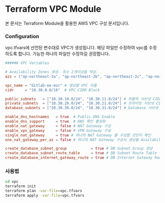 # Terraform VPC Module
본 문서는 Terraform Module을 활용한 AWS VPC 구성 문서입니다.

### Configuration
vpc.tfvars에 선언된 변수대로 VPC가 생성됩니다. 해당 파일만 수정하여 vpc를 수정하도록 합니다. 가능한 하나의 파일만 수정하길 권장합니다.

```conf
###### VPC Variables

# Availability Zones 생성. 최소 2개이상을 작성.
azs = ["ap-northeast-2a", "ap-northeast-2b", "ap-northeast-2c", "ap-northeast-2d"] 

vpc_name = "Gitlab-ee-mzc" # 생성할 VPC 이름
cidr     = "10.30.0.0/16"  # VPC CIDR Block

public_subnets   = ["10.30.10.0/24", "10.30.11.0/24"] # 퍼블릭 서브넷 CIDR (2개 작성시 2개의 AZ활용)
private_subnets  = ["10.30.20.0/24", "10.30.21.0/24"] # 프라이빗 서브넷 CIDR
database_subnets = ["10.30.30.0/24", "10.30.31.0/24"] # Database 서브넷

enable_dns_hostnames   = true  # Public DNS Enable
enable_dns_support     = true  # DNS 확인 활성화
enable_nat_gateway     = false # NAT Gateway 구성 
enable_vpn_gateway     = false # VPN Gateway 구성
single_nat_gateway     = true # 하나의 NAT Gateway 를 구성할 것인지 확인
one_nat_gateway_per_az = false # 하나의 NAT Gateway 구성시 생성될 Availability Zone

create_database_subnet_group           = true # DB Subnet Group 생성
create_database_subnet_route_table     = true # DB Subnet Route Table 생성
create_database_internet_gateway_route = true # DB Internet Gateway Route 생성
```

### 사용법
```bash
cd vpc
terraform init
terraform plan -var-file=vpc.tfvars
terraform apply -var-file=vpc.tfvars
```